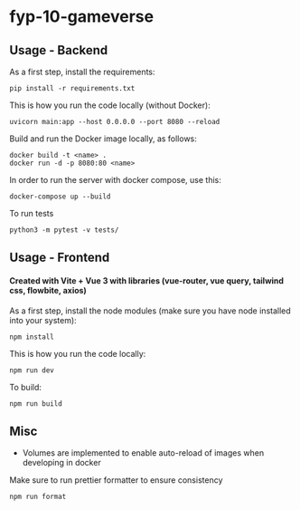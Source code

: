 # fyp-10-gameverse

## Usage - Backend

As a first step, install the requirements:
```
pip install -r requirements.txt
```
This is how you run the code locally (without Docker):
```
uvicorn main:app --host 0.0.0.0 --port 8080 --reload
```
Build and run the Docker image locally, as follows:
```
docker build -t <name> .
docker run -d -p 8080:80 <name>
```
In order to run the server with docker compose, use this:
```
docker-compose up --build
```
To run tests
```
python3 -m pytest -v tests/
```

## Usage - Frontend
#### Created with Vite + Vue 3 with libraries (vue-router, vue query, tailwind css, flowbite, axios)
As a first step, install the node modules (make sure you have node installed into your system):
```
npm install
```
This is how you run the code locally:
```
npm run dev
```
To build:
```
npm run build
```
## Misc

- Volumes are implemented to enable auto-reload of images when developing in docker

Make sure to run prettier formatter to ensure consistency
```
npm run format
```
